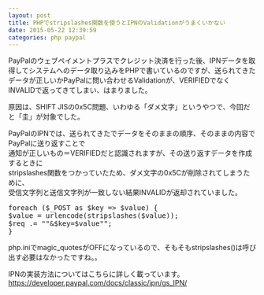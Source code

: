 ```yaml
---
layout: post
title: PHPでstripslashes関数を使うとIPNのValidationがうまくいかない
date: 2015-05-22 12:39:59
categories: php paypal
---
```

<p>PayPalのウェブペイメントプラスでクレジット決済を行った後、IPNデータを取得してシステムへのデータ取り込みをPHPで書いているのですが、送られてきたデータが正しいかPayPalに問い合わせるValidationが、VERIFIEDでなくINVALIDで返ってきてしまい、はまりました。</p>

<p>原因は、SHIFT JISの0x5C問題、いわゆる「ダメ文字」というやつで、今回だと「圭」が対象でした。</p>

<p>PayPalのIPNでは、送られてきたでデータをそのままの順序、そのままの内容でPayPalに送り返すことで<br>
通知が正しいもの＝VERIFIEDだと認識されますが、その送り返すデータを作成するときに<br>
stripslashes関数をつかっていたため、ダメ文字の0x5Cが削除されてしまうために、<br>
受信文字列と送信文字列が一致しない結果INVALIDが返却されていました。</p>

<pre>
foreach ($_POST as $key => $value) {
$value = urlencode(stripslashes($value));
$req .= ""&$key=$value"";
}
</pre>

<p>php.iniでmagic_quotesがOFFになっているので、そもそもstripslashes()は呼び出す必要はなかったですね。。</p>

<p>IPNの実装方法についてはこちらに詳しく載っています。<br>
<a href="https://developer.paypal.com/docs/classic/ipn/gs_IPN/" rel="nofollow">https://developer.paypal.com/docs/classic/ipn/gs_IPN/</a></p>
